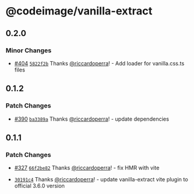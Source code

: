 # @codeimage/vanilla-extract

## 0.2.0

### Minor Changes

- [#404](https://github.com/riccardoperra/codeimage/pull/404) [`5822f2b`](https://github.com/riccardoperra/codeimage/commit/5822f2bdb309ef1897a03d9aaea3bb2efeec7f15) Thanks [@riccardoperra](https://github.com/riccardoperra)! - Add loader for vanilla.css.ts files

## 0.1.2

### Patch Changes

- [#390](https://github.com/riccardoperra/codeimage/pull/390) [`ba3389a`](https://github.com/riccardoperra/codeimage/commit/ba3389a635ba8a5dae619ca59b38b48f2cb7a768) Thanks [@riccardoperra](https://github.com/riccardoperra)! - update dependencies

## 0.1.1

### Patch Changes

- [#327](https://github.com/riccardoperra/codeimage/pull/327) [`66f2be82`](https://github.com/riccardoperra/codeimage/commit/66f2be829972a68c2ed115433451e049c4885ccc) Thanks [@riccardoperra](https://github.com/riccardoperra)! - fix HMR with vite

- [`30191c4`](https://github.com/riccardoperra/codeimage/commit/30191c4e982e6a241a98a435a0c07579d2c683e2) Thanks [@riccardoperra](https://github.com/riccardoperra)! - update vanilla-extract vite plugin to official 3.6.0 version

